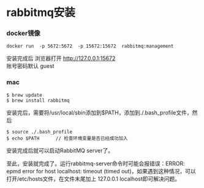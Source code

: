 # rabbitmq安装

### docker镜像  
```
docker run  -p 5672:5672  -p 15672:15672  rabbitmq:management
```
安装完成后
浏览器打开 http://127.0.0.1:15672  
账号密码默认 guest

### mac
```
$ brew update
$ brew install rabbitmq
```
安装完后，需要将/usr/local/sbin添加到$PATH，添加到./.bash_profile文件，然后
```
$ source ./.bash_profile
$ echo $PATH      // 检查环境变量是否已经成功加入
```
安装完成后就可以启动RabbitMQ server了。

至此，安装就完成了。运行rabbitmq-server命令时可能会报错误：ERROR: epmd error for host localhost: timeout (timed out)，如果遇到这种情况，可以打开/etc/hosts文件，在文件末尾加上 127.0.0.1 localhost即可解决问题。
